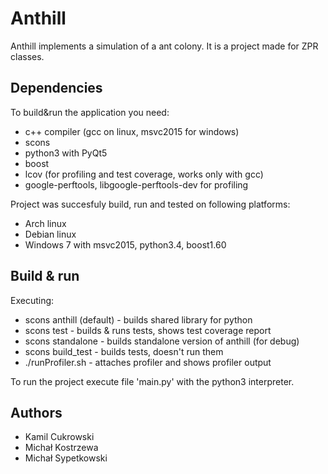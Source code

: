 Anthill
=======

Anthill implements a simulation of a ant colony. It is a project made for ZPR classes.

Dependencies
------------

To build&run the application you need:
- c++ compiler (gcc on linux, msvc2015 for windows)
- scons
- python3 with PyQt5
- boost
- lcov (for profiling and test coverage, works only with gcc)
- google-perftools, libgoogle-perftools-dev for profiling

Project was succesfuly build, run and tested on following platforms:
- Arch linux
- Debian linux
- Windows 7 with msvc2015, python3.4, boost1.60

Build & run
-----------
Executing:
- scons anthill (default) - builds shared library for python
- scons test	- 			builds & runs tests, shows test coverage report
- scons standalone	-	builds standalone version of anthill (for debug)
- scons build_test	-	builds tests, doesn't run them
- ./runProfiler.sh  -   attaches profiler and shows profiler output

To run the project execute file 'main.py' with the python3 interpreter.

Authors
--------

- Kamil Cukrowski  
- Michał Kostrzewa  
- Michał Sypetkowski  
